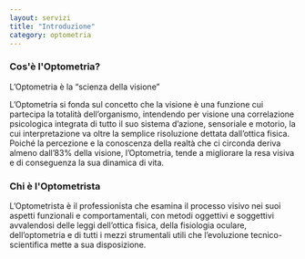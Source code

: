 ```yaml
---
layout: servizi
title: "Introduzione"
category: optometria
---
```


### Cos'è l'Optometria?

L’Optometria è la “scienza della visione”

L’Optometria si fonda sul concetto che la visione è una funzione cui partecipa la totalità dell’organismo, intendendo per visione una correlazione psicologica integrata di tutto il suo sistema d’azione, sensoriale e motorio, la cui interpretazione va oltre la semplice risoluzione dettata dall’ottica fisica. Poiché la percezione e la conoscenza della realtà che ci circonda deriva almeno dall’83% della visione, l’Optometria, tende a migliorare la resa visiva e di conseguenza la sua dinamica di vita.

### Chi è l'Optometrista

L’Optometrista è il professionista che esamina il processo visivo nei suoi aspetti funzionali e comportamentali, con metodi oggettivi e soggettivi avvalendosi delle leggi dell’ottica fisica, della fisiologia oculare, dell’optometria e di tutti i mezzi strumentali utili che l’evoluzione tecnico-scientifica mette a sua disposizione.
